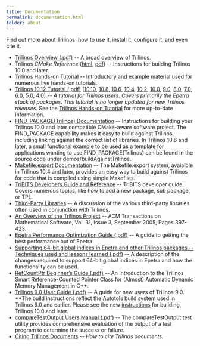 ```yaml
---
title: Documentation
permalink: documentation.html
folder: about
---
```


Find out more about Trilinos: how to use it, install it, configure it, and even cite it.

*   [Trilinos Overview (.pdf)](pdfs/TrilinosOverview.pdf) -- A broad overview of Trilinos.
*   Trilinos *CMake Reference* ([html](http://trilinos.org/docs/files/TrilinosBuildReference.html), [pdf](pdfs/TrilinosBuildReference.pdf)) -- Instructions for building Trilinos 10.0 and later.
*   [Trilinos Hands-on Tutorial](https://github.com/trilinos/Trilinos_tutorial/wiki/TrilinosHandsOnTutorial) -- Introductory and example material used for numerous live hands-on tutorials.
*   [Trilinos 10.12 Tutorial (.pdf)](pdfs/Trilinos10.12Tutorial.pdf) ([10.10](pdfs/Trilinos10.10Tutorial.pdf), [10.8](pdfs/Trilinos10.8Tutorial.pdf), [10.6](pdfs/Trilinos10.6Tutorial.pdf), [10.4](pdfs/Trilinos10.4Tutorial.pdf), [10.2](pdfs/Trilinos10.2Tutorial.pdf), [10.0](pdfs/Trilinos10.0Tutorial.pdf), [9.0](pdfs/Trilinos9.0Tutorial.pdf), [8.0](pdfs/Trilinos8.0Tutorial.pdf), [7.0](pdfs/Trilinos7.0Tutorial.pdf), [6.0](pdfs/Trilinos6.0Tutorial.pdf), [5.0](pdfs/Trilinos5.0Tutorial.pdf), [4.0](pdfs/Trilinos4.0Tutorial.pdf)) -- *A tutorial for Trilinos users. Covers primarily the Epetra stack of packages. This tutorial is no longer updated for new Trilinos releases*. See the [Trilinos Hands-on Tutorial](https://github.com/trilinos/Trilinos_tutorial/wiki/TrilinosHandsOnTutorial) for more up-to-date information.
*   [FIND_PACKAGE(Trilinos) Documentation](pdfs/Finding_Trilinos.txt) -- Instructions for building your Trilinos 10.0 and later compatible CMake-aware software project. The FIND_PACKAGE capability makes it easy to build against Trilinos, including linking against the correct list of libraries. In Trilinos 10.6 and later, a small functional example to be used as a template for applications wanting to use FIND_PACKAGE(Trilinos) can be found in the source code under demos/buildAgainstTrilinos.
*   [Makefile.export Documentation](pdfs/Export_Makefile.txt) -- The Makefile.export system, avaialble in Trilinos 10.4 and later, provides an easy way to build against Trilinos for code that is compiled using simple Makefiles.
*   [TriBITS Developers Guide and Reference](https://tribits.org/doc/TribitsDevelopersGuide.html) -- TriBITS developer guide. Covers numerous topics, like how to add a new package, sub package, or TPL.
*   [Third-Party Libraries](pdfs/third_party_libraries.txt) -- A discussion of the various third-party libraries often used in conjunction with Trilinos.
*   [An Overview of the Trilinos Project](pdfs/TrilinosACMTOMS2004.pdf) -- ACM Transactions on Mathematical Software, Vol. 31, Issue 3, September 2005, Pages 397-423.
*   [Epetra Performance Optimization Guide (.pdf)](pdfs/EpetraPerformanceGuide.pdf) -- A guide to getting the best performance out of Epetra.
*   [Supporting 64-bit global indices in Epetra and other Trilinos packages -- Techniques used and lessons learned (.pdf)](pdfs/Epetra64HowTo.pdf) -- A description of the changes required to support 64-bit global indices in Epetra and how the functionality can be used.
*   [RefCountPtr Beginner’s Guide (.pdf)](http://trilinos.sandia.gov/RefCountPtrBeginnersGuideSAND.pdf) -- An Introduction to the Trilinos Smart Reference-Counted Pointer Class for (Almost) Automatic Dynamic Memory Management in C++.
*   [Trilinos 9.0 User Guide (.pdf)](pdfs/TrilinosUserGuide.pdf) -- A guide for new users of Trilinos 9.0\. **The build instructions reflect the Autotols build system used in Trilinos 9.0 and earlier. Please see the new [instructions](http://trilinos.org/build_instructions.html) for building Trilinos 10.0 and later.
*   [compareTestOutput Users Manual (.pdf)](pdfs/compareTestOutput.pdf) -- The compareTestOutput test utility provides comprehensive evaluation of the output of a test program to determine the success or failure.
*   [Citing Trilinos Documents](pdfs/citing.txt) -- *How to cite Trilinos documents.*